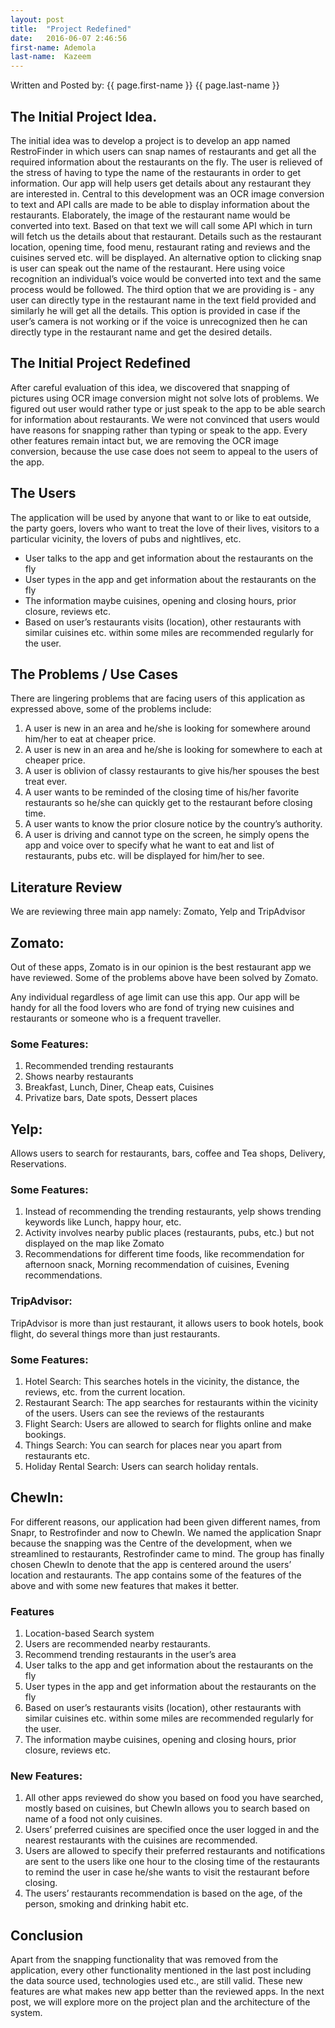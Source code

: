 ```yaml
---
layout: post
title:  "Project Redefined"
date:   2016-06-07 2:46:56
first-name: Ademola
last-name:  Kazeem
---
```

Written and Posted by: {{ page.first-name }} {{ page.last-name }} 

## The Initial Project Idea.
The initial idea was to develop a project is to develop an app named RestroFinder in which users can snap names of restaurants and get all the required information about the restaurants on the fly. The user is relieved of the stress of having to type the name of the restaurants in order to get information. Our app will help users get details about any restaurant they are interested in. 
Central to this development was an OCR image conversion to text and API calls are made to be able to display information about the restaurants.
Elaborately, the image of the restaurant name would be converted into text. Based on that text we will call some API which in turn will fetch us the details about that restaurant. Details such as the restaurant location, opening time, food menu, restaurant rating and reviews and the cuisines served etc. will be displayed. An alternative option to clicking snap is user can speak out the name of the restaurant. Here using voice recognition an individual’s voice would be converted into text and the same process would be followed. The third option that we are providing is - any user can directly type in the restaurant name in the text field provided and similarly he will get all the details. This option is provided in case if the user’s camera is not working or if the voice is unrecognized then he can directly type in the restaurant name and get the desired details.

## The Initial Project Redefined
After careful evaluation of this idea, we discovered that snapping of pictures using OCR image conversion might not solve lots of problems. We figured out user would rather type or just speak to the app to be able search for information about restaurants. We were not convinced that users would have reasons for snapping rather than typing or speak to the app.
Every other features remain intact but, we are removing the OCR image conversion, because the use case does not seem to appeal to the users of the app.

## The Users

The application will be used by anyone that want to or like to eat outside, the party goers, lovers who want to treat the love of their lives, visitors to a particular vicinity, the lovers of pubs and nightlives, etc.


* User talks to the app and get information about the restaurants on the fly
* User types in the app and get information about the restaurants on the fly
* The information maybe cuisines, opening and closing hours, prior closure, reviews etc.
* Based on user’s restaurants visits (location), other restaurants with similar cuisines etc. within some miles are recommended regularly for the user.


## The Problems / Use Cases
There are lingering problems that are facing users of this application as expressed above, some of the problems include:

1.	A user is new in an area and he/she is looking for somewhere around him/her to eat at cheaper price.
2.	A user is new in an area and he/she is looking for somewhere to each at cheaper price.
3.	A user is oblivion of classy restaurants to give his/her spouses the best treat ever.
4.	A user wants to be reminded of the closing time of his/her favorite restaurants so he/she can quickly get to the restaurant before closing time.
5.	A user wants to know the prior closure notice by the country’s authority.
6.	A user is driving and cannot type on the screen, he simply opens the app and voice over to specify what he want to eat and list of restaurants, pubs etc. will be displayed for him/her to see.


## Literature Review

We are reviewing three main app namely: Zomato, Yelp and TripAdvisor


## Zomato: 

Out of these apps, Zomato is in our opinion is the best restaurant app we have reviewed. Some of the problems above have been solved by Zomato.

Any individual regardless of age limit can use this app. Our app will be handy for all the food lovers who are fond of trying new cuisines and restaurants or someone who is a frequent traveller.

### Some Features:

1.	Recommended trending restaurants
2.	Shows nearby restaurants 
3.	Breakfast, Lunch, Diner, Cheap eats, Cuisines
4.	Privatize bars, Date spots, Dessert places

##  Yelp: 

Allows users to search for restaurants, bars, coffee and Tea shops, Delivery, Reservations.

### Some Features:

1.	Instead of recommending the trending restaurants, yelp shows trending keywords like Lunch, happy hour, etc.
2.	Activity involves nearby public places (restaurants, pubs, etc.) but not displayed on the map like Zomato
3.	Recommendations for different time foods, like recommendation for afternoon snack, Morning recommendation of cuisines, Evening recommendations.

### TripAdvisor: 

TripAdvisor is more than just restaurant, it allows users to book hotels, book flight, do several things more than just restaurants.

### Some Features:

1.	Hotel Search: This searches hotels in the vicinity, the distance, the reviews, etc. from the current location.
2.	Restaurant Search: The app searches for restaurants within the vicinity of the users. Users can see the reviews of the restaurants 
3.	Flight Search: Users are allowed to search for flights online and make bookings.
4.	Things Search: You can search for places near you apart from restaurants etc.
5.	Holiday Rental Search: Users can search holiday rentals.

##  ChewIn:

For different reasons, our application had been given different names, from Snapr, to Restrofinder and now to ChewIn.
We named the application Snapr because the snapping was the Centre of the development, when we streamlined to restaurants, Restrofinder came to mind. The group has finally chosen ChewIn to denote that the app is centered around the users’ location and restaurants. 
The app contains some of the features of the above and with some new features that makes it better.

### Features

1.	Location-based Search system
2.	Users are recommended nearby restaurants. 
3.	Recommend trending restaurants in the user’s area
4.	User talks to the app and get information about the restaurants on the fly
5.	User types in the app and get information about the restaurants on the fly
6.	Based on user’s restaurants visits (location), other restaurants with similar cuisines etc. within some miles are recommended regularly for the user.
7.	The information maybe cuisines, opening and closing hours, prior closure, reviews etc.

### New Features:

1.	All other apps reviewed do show you based on food you have searched, mostly based on cuisines, but ChewIn allows you to search based on name of a food not only cuisines.
2.	Users’ preferred cuisines are specified once the user logged in and the nearest restaurants with the cuisines are recommended.
3.	Users are allowed to specify their preferred restaurants and notifications are sent to the users like one hour to the closing time of the restaurants to remind the user in case he/she wants to visit the restaurant before closing.
4.	The users’ restaurants recommendation is based on the age, of the person, smoking and drinking habit etc. 

## Conclusion

Apart from the snapping functionality that was removed from the application, every other functionality mentioned in the last post including the data source used, technologies used etc., are still valid. These new features are what makes new app better than the reviewed apps.
In the next post, we will explore more on the project plan and the architecture of the system.
